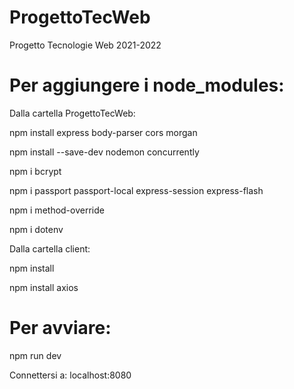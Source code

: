 # ProgettoTecWeb
Progetto Tecnologie Web 2021-2022

# Per aggiungere i node_modules:

Dalla cartella ProgettoTecWeb: 

npm install express body-parser cors morgan

npm install --save-dev nodemon concurrently

npm i bcrypt

npm i passport passport-local express-session express-flash

npm i method-override

npm i dotenv

Dalla cartella client:

npm install

npm install axios

# Per avviare:

npm run dev

Connettersi a: localhost:8080


